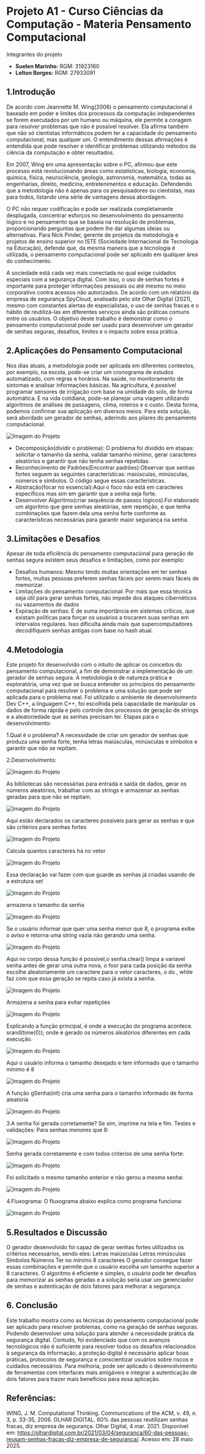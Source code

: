 # Projeto A1 - Curso Ciências da Computação - Materia Pensamento Computacional
Integrantes do projeto
- **Suelen Marinho:** RGM: 31923160
- **Lelton Borges:** RGM: 27933091

## 1.Introdução

De acordo com Jeannette M. Wing(2006) o pensamento computacional é baseado em poder e limites dos processos da computação independentes se forem executados por um humano ou máquina, ele permite a coragem para resolver problemas que não é possível resolver. Ela afirma também que não só cientistas informáticos podem ter a capacidade do pensamento computacional, mas qualquer um. O entendimento dessas afirmações é entendida que pode resolver e identificar problemas utilizando métodos da ciência da computação e obter resultados. 

Em 2007, Wing em uma apresentação sobre o PC, afirmou que este processo está revolucionando áreas como estatísticas, biologia, economia, química, física, neurociência, geologia, astronomia, matemática, todas as engenharias, direito, medicina, entretenimentos e educação. Defendendo que a metodologia não é apenas para os pesquisadores ou cientistas, mas para todos, listando uma série de vantagens dessa abordagem.

O PC não requer codificação e pode ser realizada completamente desplugada, concentrar esforços no desenvolvimento do pensamento lógico e no pensamento que se baseia na resolução de problemas, proporcionando perguntas que podem lhe dar algumas ideias ou alternativas. Para Nick Pinder, gerente de projetos da metodologia e projetos de ensino superior no ISTE (Sociedade Internacional de Tecnologia na Educação), defende que, da mesma maneira que a tecnologia é utilizada, o pensamento computacional pode ser aplicado em qualquer área do conhecimento.

A sociedade está cada vez mais conectada no qual exige cuidados especiais com a segurança digital. Com isso, o uso de senhas fortes é importante para proteger informações pessoais ou até mesmo no meio corporativo contra acessos não autorizados. De acordo com um relatório da empresa de segurança SpyCloud, analisado pelo site Olhar Digital (2021), mesmo com constantes alertas de especialistas, o uso de senhas fracas e o hábito de reutilizá-las em diferentes serviços ainda são práticas comuns entre os usuários.
O objetivo deste trabalho é demonstrar como o pensamento computacional pode ser usado para desenvolver um gerador de senhas seguras, desafios, limites e o impacto sobre essa prática.

## 2.Aplicações do Pensamento Computacional
Nos dias atuais, a metodologia pode ser aplicada em diferentes contextos, por exemplo, na escola, pode-se criar um cronograma de estudos automatizado, com regras e horários. Na saúde, no monitoramento de sintomas e analisar informações básicas. Na agricultura, é possível programar sensores de irrigação com base na umidade do solo, de forma automática. E na vida cotidiana, pode-se planejar uma viagem utilizando algoritmos de análises de passagens, clima, roteiros e o custo.
Desta forma, podemos confirmar sua aplicação em diversos meios. Para esta solução, será abordado um gerador de senhas, aderindo aos pilares do pensamento computacional.

![Imagem do Projeto](./imagens/imagem1.png)

- Decomposição(dividir o problema): O problema foi dividido em etapas: solicitar o tamanho da senha, validar tamanho mínimo, gerar caracteres aleatórios e garantir que não tenha senhas repetidas.
- Reconhecimento de Padrões(Encontrar padrões):Observar que senhas fortes seguem as seguintes características: maiúsculas, minúsculas, números e símbolos. O código segue essas características.
- Abstração(focar no essencial):Aqui o foco não está em caracteres específicos mas sim em garantir que a senha seja forte.
- Desenvolver Algoritmo(criar sequência de passos lógicos):Foi elaborado um algoritmo que gere senhas aleatórias, sem repetição, e que tenha combinações que fazem dela uma senha forte conforme as características necessárias para garantir maior segurança na senha.

## 3.Limitações e Desafios
Apesar de toda eficiência do pensamento computacional para geração de senhas segura existem seus desafios e limitações, como por exemplo: 
- Desafios humanos: Mesmo tendo muitas orientações em ter senhas fortes, muitas pessoas preferem senhas fáceis por serem mais fáceis de memorizar.
- Limitações do pensamento computacional: Por mais que essa técnica seja útil para gerar senhas fortes, não impede dos ataques cibernéticos ou vazamentos de dados
- Expiração de senhas: É de suma importância em sistemas críticos, que existam políticas para forçar os usuários a trocarem suas senhas em intervalos regulares. Isso dificulta ainda mais que supercomputadores decodifiquem senhas antigas com base no hash atual.

## 4.Metodologia

Este projeto foi desenvolvido com o intuito de aplicar os conceitos do pensamento computacional, a fim de demonstrar a implementação de um gerador de senhas segura. A metodologia é de natureza prática e exploratória, uma vez que se busca entender os princípios do pensamento computacional para resolver o problema e uma solução que pode ser aplicada para o problema real. Foi utilizado o ambiente de desenvolvimento Dev C++, a linguagem C++, foi escolhida pela capacidade de manipular os dados de forma rápida e pelo controle dos processos de geração de strings e a aleatoriedade que as senhas precisam ter.
Etapas para o desenvolvimento:

1.Qual é o problema?
A necessidade de criar um gerador de senhas que produza uma senha forte, tenha letras maiúsculas, minúsculas e símbolos e garantir que não se repitam. 

2.Desenvolvimento:

![Imagem do Projeto](./imagens/imagem2.png)

As bibliotecas são necessárias para entrada e saída de dados, gerar os números aleatórios, trabalhar com as strings e armazenar as senhas geradas para que não se repitam.

![Imagem do Projeto](./imagens/imagem3.png)

Aqui estão declarados os caracteres possíveis para gerar as senhas e que são critérios para senhas fortes

![Imagem do Projeto](./imagens/imagem4.png)

Calcula quantos caracteres há no vetor

![Imagem do Projeto](./imagens/imagem5.png)

Essa declaração vai fazer com que guarde as senhas já criadas usando de a estrutura set

![Imagem do Projeto](./imagens/imagem111.png)

armazena o tamanho da senha

![Imagem do Projeto](./imagens/imagem6.png)

Se o usuário informar que quer uma senha menor que 8, o programa exibe o aviso e retorna uma string vazia não gerando uma senha.

![Imagem do Projeto](./imagens/imagem7.png)

Aqui no corpo dessa função é possível,o senha.clear() limpa a variavel senha antes de gerar uma outra nova, o foor para cada posição da senha escolhe aleatoriamente um caractere para o vetor caracteres, o do , while faz com que essa geração se repita caso já exista a senha.

![Imagem do Projeto](./imagens/imagem8.png)

Armazena a senha para evitar repetições

![Imagem do Projeto](./imagens/imagem9.png)

Explicando a função principal, é onde a execução do programa acontece. 
srand(time(0)); onde é gerado os números aleatórios diferentes em cada execução.

![Imagem do Projeto](./imagens/imagem10.png)

Aqui o usuário informa o tamanho desejado e tem informado que o tamanho mínimo é 8

![Imagem do Projeto](./imagens/imagem11.png)

A função gSenha(int) cria uma senha para o tamanho informado de forma aleatória

![Imagem do Projeto](./imagens/imagem12.png)

3.A senha foi gerada corretamente? Se sim, imprime na tela e fim.
Testes e validações: 
Para senhas menores que 8:

![Imagem do Projeto](./imagens/imagem13.png)

Senha gerada corretamente e com todos criterios de uma senha forte: 

![Imagem do Projeto](./imagens/imagem14.png)

Foi solicitado o mesmo tamanho anterior e não gerou a mesma senha:

![Imagem do Projeto](./imagens/imagem15.png)

4.Fluxograma:
O fluxograma abaixo explica como programa funciona: 

![Imagem do Projeto](./imagens/imagem16.png)

## 5.Resultados e Discussão
O gerador desenvolvido foi capaz de gerar senhas fortes utilizados os critérios necessários, sendo eles:
Letras maiúsculas
Letras minúsculas
Símbolos
Números
Ter no mínimo 8 caracteres 
O gerador consegue fazer essas combinações e permite que o usuário escolha um tamanho superior a 8 caracteres. 
O algoritmo é eficiente e simples, o usuário pode ter desafios para memorizar as senhas geradas e a solução seria usar um gerenciador de senhas e autenticação de dois fatores para melhorar a segurança.

## 6. Conclusão
Este trabalho mostra como as técnicas do pensamento computacional pode
ser aplicado para resolver problemas, como na geração de senhas seguras. Podendo desenvolver uma solução para atender a necessidade prática da segurança digital.
Contudo, foi evidenciado que com os avanços tecnológicos não é suficiente para resolver todos os desafios relacionados à segurança da informação, a proteção digital é necessário aplicar boas práticas, protocolos de segurança e conscientizar usuários sobre riscos e cuidados necessários. 
Para melhoria, pode ser aplicado o desenvolvimento de ferramentas com interfaces mais amigáveis e integrar a autenticação de dois fatores para trazer mais benefícios para essa aplicação.

## Referências:
WING, J. M. Computational Thinking. Communications of the ACM, v. 49, n. 3, p. 33-35, 2006.
OLHAR DIGITAL. 60% das pessoas reutilizam senhas fracas, diz empresa de segurança. Olhar Digital, 4 mar. 2021. Disponível em: https://olhardigital.com.br/2021/03/04/seguranca/60-das-pessoas-reusam-senhas-fracas-diz-empresa-de-seguranca/. Acesso em: 28 maio 2025.

